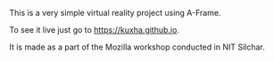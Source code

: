 This is a very simple virtual reality project using A-Frame.

To see it live just go to https://kuxha.github.io.

It is made as a part of the Mozilla workshop conducted in NIT Silchar.

